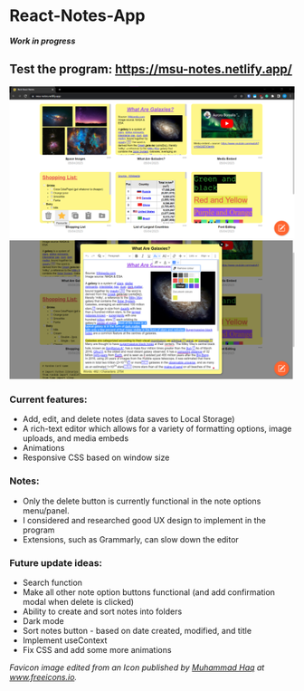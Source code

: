 # React-Notes-App
***Work in progress***

## Test the program: https://msu-notes.netlify.app/

![Rich React Notes - Screenshot 1](screenshots/Rich-React-Notes-screenshot-1.png)
![Rich React Notes - Screenshot 2](screenshots/Rich-React-Notes-screenshot-2.png)

### Current features:
- Add, edit, and delete notes (data saves to Local Storage)
- A rich-text editor which allows for a variety of formatting options, image uploads, and media embeds
- Animations
- Responsive CSS based on window size

### Notes: 
- Only the delete button is currently functional in the note options menu/panel.
- I considered and researched good UX design to implement in the program
- Extensions, such as Grammarly, can slow down the editor

### Future update ideas:
- Search function
- Make all other note option buttons functional (and add confirmation modal when delete is clicked)
- Ability to create and sort notes into folders
- Dark mode
- Sort notes button - based on date created, modified, and title
- Implement useContext
- Fix CSS and add some more animations

*Favicon image edited from an Icon published by [Muhammad Haq](https://freeicons.io/profile/823 "Publisher's profile") at www.freeicons.io.*

